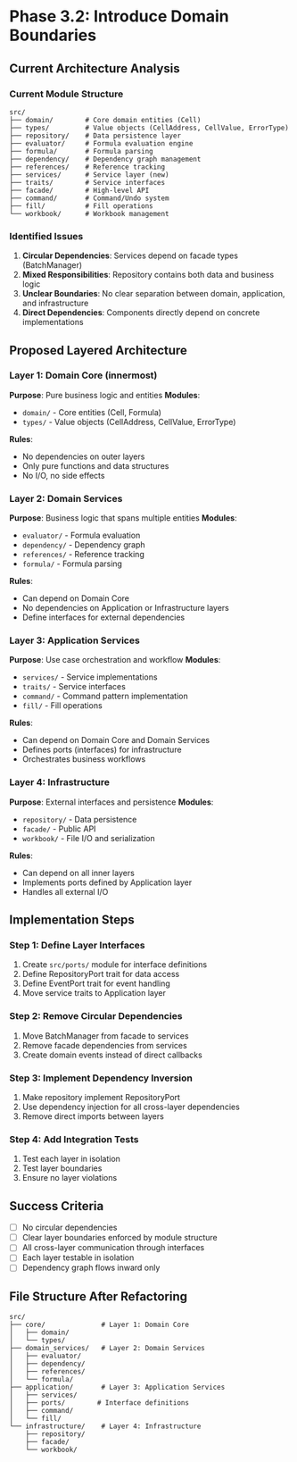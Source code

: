 # Phase 3.2: Introduce Domain Boundaries

## Current Architecture Analysis

### Current Module Structure
```
src/
├── domain/        # Core domain entities (Cell)
├── types/         # Value objects (CellAddress, CellValue, ErrorType)
├── repository/    # Data persistence layer
├── evaluator/     # Formula evaluation engine
├── formula/       # Formula parsing
├── dependency/    # Dependency graph management
├── references/    # Reference tracking
├── services/      # Service layer (new)
├── traits/        # Service interfaces
├── facade/        # High-level API
├── command/       # Command/Undo system
├── fill/          # Fill operations
└── workbook/      # Workbook management
```

### Identified Issues
1. **Circular Dependencies**: Services depend on facade types (BatchManager)
2. **Mixed Responsibilities**: Repository contains both data and business logic
3. **Unclear Boundaries**: No clear separation between domain, application, and infrastructure
4. **Direct Dependencies**: Components directly depend on concrete implementations

## Proposed Layered Architecture

### Layer 1: Domain Core (innermost)
**Purpose**: Pure business logic and entities
**Modules**: 
- `domain/` - Core entities (Cell, Formula)
- `types/` - Value objects (CellAddress, CellValue, ErrorType)

**Rules**:
- No dependencies on outer layers
- Only pure functions and data structures
- No I/O, no side effects

### Layer 2: Domain Services
**Purpose**: Business logic that spans multiple entities
**Modules**:
- `evaluator/` - Formula evaluation
- `dependency/` - Dependency graph
- `references/` - Reference tracking
- `formula/` - Formula parsing

**Rules**:
- Can depend on Domain Core
- No dependencies on Application or Infrastructure layers
- Define interfaces for external dependencies

### Layer 3: Application Services
**Purpose**: Use case orchestration and workflow
**Modules**:
- `services/` - Service implementations
- `traits/` - Service interfaces
- `command/` - Command pattern implementation
- `fill/` - Fill operations

**Rules**:
- Can depend on Domain Core and Domain Services
- Defines ports (interfaces) for infrastructure
- Orchestrates business workflows

### Layer 4: Infrastructure
**Purpose**: External interfaces and persistence
**Modules**:
- `repository/` - Data persistence
- `facade/` - Public API
- `workbook/` - File I/O and serialization

**Rules**:
- Can depend on all inner layers
- Implements ports defined by Application layer
- Handles all external I/O

## Implementation Steps

### Step 1: Define Layer Interfaces
1. Create `src/ports/` module for interface definitions
2. Define RepositoryPort trait for data access
3. Define EventPort trait for event handling
4. Move service traits to Application layer

### Step 2: Remove Circular Dependencies
1. Move BatchManager from facade to services
2. Remove facade dependencies from services
3. Create domain events instead of direct callbacks

### Step 3: Implement Dependency Inversion
1. Make repository implement RepositoryPort
2. Use dependency injection for all cross-layer dependencies
3. Remove direct imports between layers

### Step 4: Add Integration Tests
1. Test each layer in isolation
2. Test layer boundaries
3. Ensure no layer violations

## Success Criteria
- [ ] No circular dependencies
- [ ] Clear layer boundaries enforced by module structure
- [ ] All cross-layer communication through interfaces
- [ ] Each layer testable in isolation
- [ ] Dependency graph flows inward only

## File Structure After Refactoring
```
src/
├── core/              # Layer 1: Domain Core
│   ├── domain/
│   └── types/
├── domain_services/   # Layer 2: Domain Services  
│   ├── evaluator/
│   ├── dependency/
│   ├── references/
│   └── formula/
├── application/       # Layer 3: Application Services
│   ├── services/
│   ├── ports/        # Interface definitions
│   ├── command/
│   └── fill/
└── infrastructure/    # Layer 4: Infrastructure
    ├── repository/
    ├── facade/
    └── workbook/
```